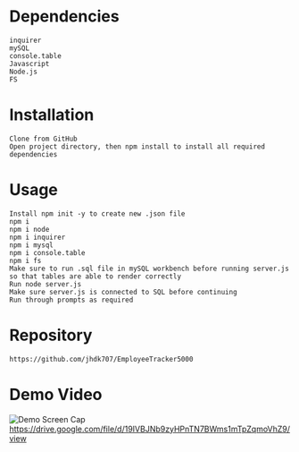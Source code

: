 # Dependencies

    inquirer
    mySQL
    console.table
    Javascript
    Node.js
    FS

# Installation

    Clone from GitHub
    Open project directory, then npm install to install all required dependencies

# Usage

    Install npm init -y to create new .json file
    npm i
    npm i node
    npm i inquirer
    npm i mysql
    npm i console.table
    npm i fs
    Make sure to run .sql file in mySQL workbench before running server.js so that tables are able to render correctly
    Run node server.js
    Make sure server.js is connected to SQL before continuing
    Run through prompts as required

# Repository

    https://github.com/jhdk707/EmployeeTracker5000

# Demo Video

![Demo Screen Cap]("C:\Users\jhuda\bootcamp\EmployeeTracker5000\Assets\VideoDemoScreenCap030923.jpg")
https://drive.google.com/file/d/19IVBJNb9zyHPnTN7BWms1mTpZqmoVhZ9/view
